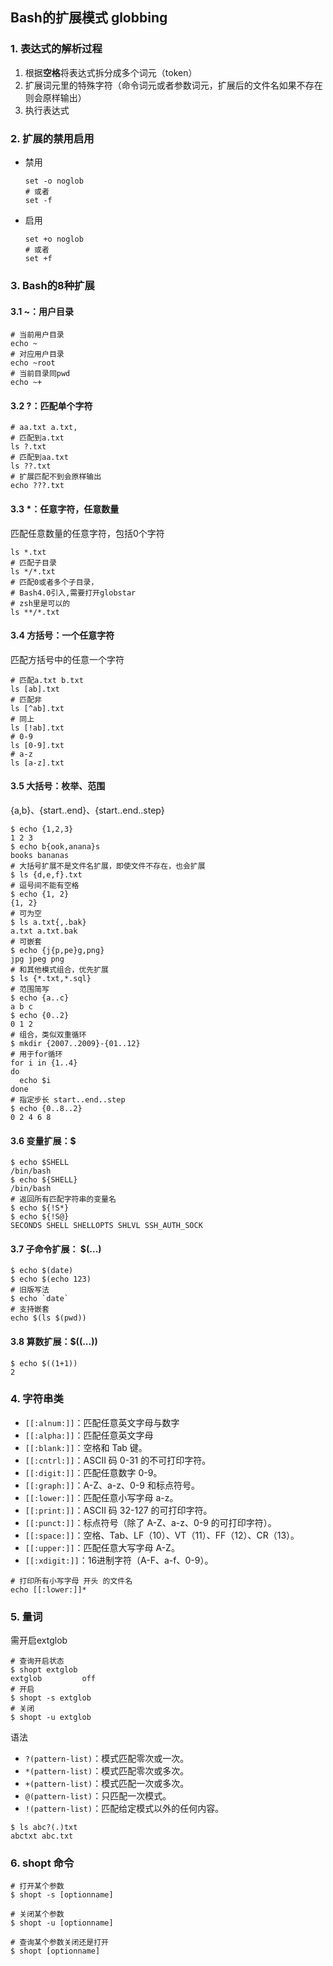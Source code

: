 ## Bash的扩展模式 globbing

### 1. 表达式的解析过程

1. 根据**空格**将表达式拆分成多个词元（token）
2. 扩展词元里的特殊字符（命令词元或者参数词元，扩展后的文件名如果不存在则会原样输出）
3. 执行表达式

### 2. 扩展的禁用启用

- 禁用

  ```shell
  set -o noglob
  # 或者
  set -f
  ```

- 启用

  ```shell
  set +o noglob
  # 或者
  set +f
  ```

### 3. Bash的8种扩展

#### 3.1 ~：用户目录

```shell
# 当前用户目录
echo ~
# 对应用户目录
echo ~root
# 当前目录同pwd
echo ~+
```

#### 3.2 ?：匹配单个字符

```shell
# aa.txt a.txt,
# 匹配到a.txt
ls ?.txt
# 匹配到aa.txt
ls ??.txt
# 扩展匹配不到会原样输出
echo ???.txt
```

#### 3.3 *：任意字符，任意数量

匹配任意数量的任意字符，包括0个字符

```shell
ls *.txt
# 匹配子目录
ls */*.txt
# 匹配0或者多个子目录，
# Bash4.0引入,需要打开globstar
# zsh里是可以的
ls **/*.txt
```



#### 3.4 方括号：一个任意字符

匹配方括号中的任意一个字符

```shell
# 匹配a.txt b.txt
ls [ab].txt
# 匹配非
ls [^ab].txt
# 同上
ls [!ab].txt
# 0-9
ls [0-9].txt
# a-z
ls [a-z].txt
```

#### 3.5 大括号：枚举、范围

{a,b}、{start..end}、{start..end..step}

```shell
$ echo {1,2,3}
1 2 3
$ echo b{ook,anana}s
books bananas
# 大括号扩展不是文件名扩展，即使文件不存在，也会扩展
$ ls {d,e,f}.txt
# 逗号间不能有空格
$ echo {1, 2}
{1, 2}
# 可为空
$ ls a.txt{,.bak}
a.txt a.txt.bak
# 可嵌套
$ echo {j{p,pe}g,png}
jpg jpeg png
# 和其他模式组合，优先扩展
$ ls {*.txt,*.sql}
# 范围简写
$ echo {a..c}
a b c
$ echo {0..2}
0 1 2
# 组合，类似双重循环
$ mkdir {2007..2009}-{01..12}
# 用于for循环
for i in {1..4}
do
  echo $i
done
# 指定步长 start..end..step
$ echo {0..8..2}
0 2 4 6 8
```

#### 3.6 变量扩展：$

```shell
$ echo $SHELL
/bin/bash
$ echo ${SHELL}
/bin/bash
# 返回所有匹配字符串的变量名
$ echo ${!S*}
$ echo ${!S@}
SECONDS SHELL SHELLOPTS SHLVL SSH_AUTH_SOCK
```

#### 3.7 子命令扩展： $(...)

```shell
$ echo $(date)
$ echo $(echo 123)
# 旧版写法
$ echo `date`
# 支持嵌套
echo $(ls $(pwd))
```

#### 3.8 算数扩展：$((...))

```shell
$ echo $((1+1))
2
```

### 4. 字符串类

- `[[:alnum:]]`：匹配任意英文字母与数字
- `[[:alpha:]]`：匹配任意英文字母
- `[[:blank:]]`：空格和 Tab 键。
- `[[:cntrl:]]`：ASCII 码 0-31 的不可打印字符。
- `[[:digit:]]`：匹配任意数字 0-9。
- `[[:graph:]]`：A-Z、a-z、0-9 和标点符号。
- `[[:lower:]]`：匹配任意小写字母 a-z。
- `[[:print:]]`：ASCII 码 32-127 的可打印字符。
- `[[:punct:]]`：标点符号（除了 A-Z、a-z、0-9 的可打印字符）。
- `[[:space:]]`：空格、Tab、LF（10）、VT（11）、FF（12）、CR（13）。
- `[[:upper:]]`：匹配任意大写字母 A-Z。
- `[[:xdigit:]]`：16进制字符（A-F、a-f、0-9）。

```shell
# 打印所有小写字母 开头 的文件名
echo [[:lower:]]*
```

### 5. 量词

需开启extglob

```shell
# 查询开启状态
$ shopt extglob
extglob        	off
# 开启
$ shopt -s extglob
# 关闭
$ shopt -u extglob
```

语法

- `?(pattern-list)`：模式匹配零次或一次。
- `*(pattern-list)`：模式匹配零次或多次。
- `+(pattern-list)`：模式匹配一次或多次。
- `@(pattern-list)`：只匹配一次模式。
- `!(pattern-list)`：匹配给定模式以外的任何内容。

```shell
$ ls abc?(.)txt
abctxt abc.txt
```

### 6. shopt 命令

```shell
# 打开某个参数
$ shopt -s [optionname]

# 关闭某个参数
$ shopt -u [optionname]

# 查询某个参数关闭还是打开
$ shopt [optionname]
```

